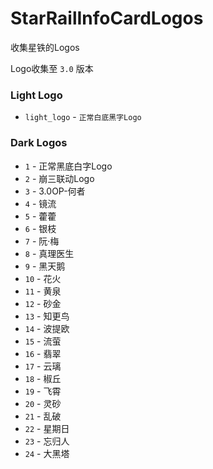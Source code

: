 # StarRailInfoCardLogos

收集星铁的Logos

Logo收集至 `3.0` 版本 

### Light Logo
- `light_logo` - `正常白底黑字Logo`

### Dark Logos
- `1` - 正常黑底白字Logo
- `2` - 崩三联动Logo
- `3` - 3.0OP-何者
- `4` - 镜流
- `5` - 藿藿
- `6` - 银枝
- `7` - 阮·梅
- `8` - 真理医生
- `9` - 黑天鹅
- `10` - 花火
- `11` - 黄泉
- `12` - 砂金
- `13` - 知更鸟
- `14` - 波提欧
- `15` - 流萤
- `16` - 翡翠
- `17` - 云璃
- `18` - 椒丘
- `19` - 飞霄
- `20` - 灵砂
- `21` - 乱破
- `22` - 星期日
- `23` - 忘归人
- `24` - 大黑塔